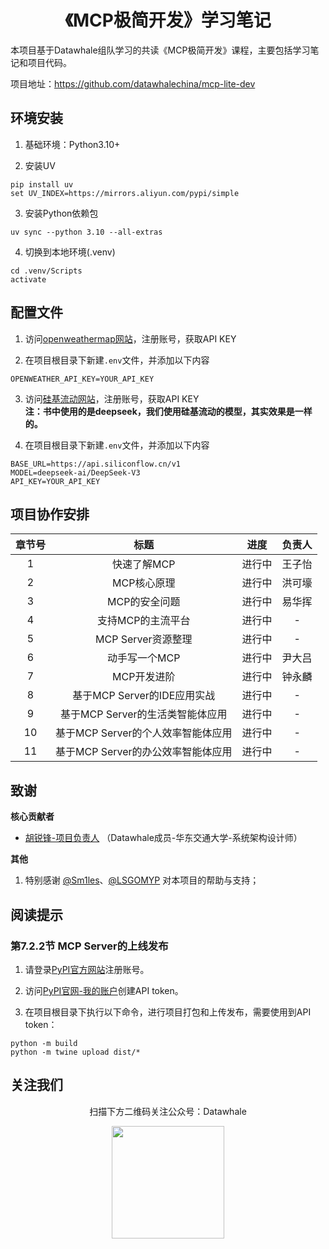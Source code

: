 <div align=center>
<h1>《MCP极简开发》学习笔记</h1>
</div>

本项目基于Datawhale组队学习的共读《MCP极简开发》课程，主要包括学习笔记和项目代码。

项目地址：https://github.com/datawhalechina/mcp-lite-dev

## 环境安装

1. 基础环境：Python3.10+

2. 安装UV
```shell
pip install uv
set UV_INDEX=https://mirrors.aliyun.com/pypi/simple
```

3. 安装Python依赖包
```shell
uv sync --python 3.10 --all-extras
```

4. 切换到本地环境(.venv)
```shell
cd .venv/Scripts
activate
```

## 配置文件

1. 访问[openweathermap网站](https://openweathermap.org/)，注册账号，获取API KEY

2. 在项目根目录下新建`.env`文件，并添加以下内容
```text
OPENWEATHER_API_KEY=YOUR_API_KEY
```

3. 访问[硅基流动网站](https://cloud.siliconflow.cn/)，注册账号，获取API KEY  
**注：书中使用的是deepseek，我们使用硅基流动的模型，其实效果是一样的。**

4. 在项目根目录下新建`.env`文件，并添加以下内容
```text
BASE_URL=https://api.siliconflow.cn/v1
MODEL=deepseek-ai/DeepSeek-V3
API_KEY=YOUR_API_KEY
```

## 项目协作安排

| 章节号 |           标题           | 进度  |    负责人    |
|:---:|:----------------------:|:---:|:---------:| 
|  1  |        快速了解MCP         | 进行中 |    王子怡    | 
|  2  |        MCP核心原理         | 进行中 |    洪可壕    |
|  3  |        MCP的安全问题        | 进行中 |    易华挥    | 
|  4  |       支持MCP的主流平台       |  进行中   |     -     |
|  5  |     MCP Server资源整理     |  进行中   |     -     |
|  6  |        动手写一个MCP        | 进行中 | 尹大吕 |
|  7  |        MCP开发进阶         |  进行中   |    钟永麟    |
|  8  |  基于MCP Server的IDE应用实战  |  进行中   |     -     |
|  9  | 基于MCP Server的生活类智能体应用  |  进行中   |     -     |
| 10  | 基于MCP Server的个人效率智能体应用 |  进行中   |     -     |
| 11  | 基于MCP Server的办公效率智能体应用 |  进行中   |     -     |

## 致谢

**核心贡献者**
- [胡锐锋-项目负责人](https://github.com/Relph1119) （Datawhale成员-华东交通大学-系统架构设计师）

**其他**
1. 特别感谢 [@Sm1les](https://github.com/Sm1les)、[@LSGOMYP](https://github.com/LSGOMYP) 对本项目的帮助与支持；

## 阅读提示

### 第7.2.2节 MCP Server的上线发布

1. 请登录[PyPI官方网站](https://pypi.org/)注册账号。

2. 访问[PyPI官网-我的账户](https://pypi.org/manage/account/)创建API token。

3. 在项目根目录下执行以下命令，进行项目打包和上传发布，需要使用到API token：
```shell
python -m build
python -m twine upload dist/*
```

## 关注我们

<div align=center>
<p>扫描下方二维码关注公众号：Datawhale</p>
<img src="https://raw.githubusercontent.com/datawhalechina/pumpkin-book/master/res/qrcode.jpeg" width = "180" height = "180">
</div>